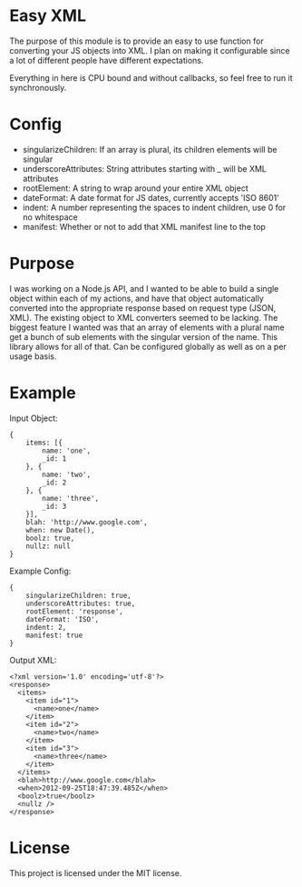 Easy XML
=

The purpose of this module is to provide an easy to use function for
converting your JS objects into XML. I plan on making it configurable
since a lot of different people have different expectations.

Everything in here is CPU bound and without callbacks, so feel free to run
it synchronously.

Config
=

* singularizeChildren: If an array is plural, its children elements will be singular
* underscoreAttributes: String attributes starting with _ will be XML attributes
* rootElement: A string to wrap around your entire XML object
* dateFormat: A date format for JS dates, currently accepts 'ISO 8601'
* indent: A number representing the spaces to indent children, use 0 for no whitespace
* manifest: Whether or not to add that XML manifest line to the top

Purpose
=

I was working on a Node.js API, and I wanted to be able to build a single
object within each of my actions, and have that object automatically
converted into the appropriate response based on request type (JSON, XML).
The existing object to XML converters seemed to be lacking. The biggest
feature I wanted was that an array of elements with a plural name get a
bunch of sub elements with the singular version of the name. This library
allows for all of that. Can be configured globally as well as on a per
usage basis.

Example
=

Input Object:

    {
        items: [{
            name: 'one',
            _id: 1
        }, {
            name: 'two',
            _id: 2
        }, {
            name: 'three',
            _id: 3
        }],
        blah: 'http://www.google.com',
        when: new Date(),
        boolz: true,
        nullz: null
    }

Example Config:

    {
        singularizeChildren: true,
        underscoreAttributes: true,
        rootElement: 'response',
        dateFormat: 'ISO',
        indent: 2,
        manifest: true
    }

Output XML:

    <?xml version='1.0' encoding='utf-8'?>
    <response>
      <items>
        <item id="1">
          <name>one</name>
        </item>
        <item id="2">
          <name>two</name>
        </item>
        <item id="3">
          <name>three</name>
        </item>
      </items>
      <blah>http://www.google.com</blah>
      <when>2012-09-25T18:47:39.485Z</when>
      <boolz>true</boolz>
      <nullz />
    </response>

License
=

This project is licensed under the MIT license.
